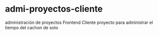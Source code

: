 # admi-proyectos-cliente
administración de proyectos Frontend Cliente
proyecto para administrar el tiempo del cachon de soto
